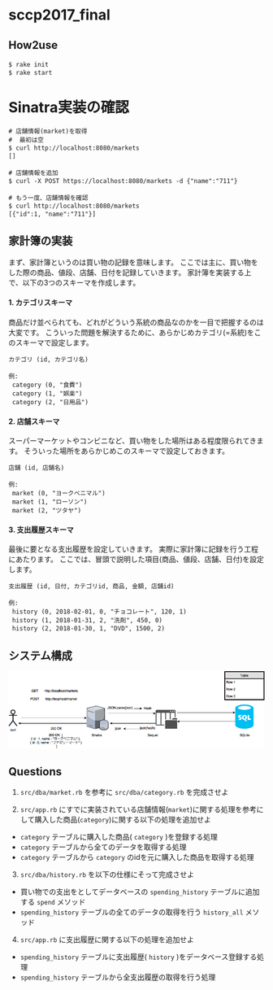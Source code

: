 # sccp2017_final

## How2use
```
$ rake init
$ rake start 
```

# Sinatra実装の確認
```
# 店舗情報(market)を取得
#  最初は空
$ curl http://localhost:8080/markets
[]

# 店舗情報を追加
$ curl -X POST https://localhost:8080/markets -d {"name":"711"}

# もう一度、店舗情報を確認
$ curl http://localhost:8080/markets
[{"id":1, "name":"711"}]
```

## 家計簿の実装

まず、家計簿というのは買い物の記録を意味します。
ここでは主に、買い物をした際の商品、値段、店舗、日付を記録していきます。
家計簿を実装する上で、以下の3つのスキーマを作成します。

#### 1. カテゴリスキーマ

商品だけ並べられても、どれがどういう系統の商品なのかを一目で把握するのは大変です。
こういった問題を解決するために、あらかじめカテゴリ(=系統)をこのスキーマで設定します。

```
カテゴリ (id, カテゴリ名)

例:
 category (0, "食費")
 category (1, "娯楽")
 category (2, "日用品")
```

#### 2. 店舗スキーマ

スーパーマーケットやコンビニなど、買い物をした場所はある程度限られてきます。
そういった場所をあらかじめこのスキーマで設定しておきます。

```
店舗 (id, 店舗名)

例:
 market (0, "ヨークベニマル")
 market (1, "ローソン")
 market (2, "ツタヤ")
```

#### 3. 支出履歴スキーマ

最後に要となる支出履歴を設定していきます。
実際に家計簿に記録を行う工程にあたります。
ここでは、冒頭で説明した項目(商品、値段、店舗、日付)を設定します。

```
支出履歴 (id, 日付, カテゴリid, 商品, 金額, 店舗id)

例:
 history (0, 2018-02-01, 0, "チョコレート", 120, 1)
 history (1, 2018-01-31, 2, "洗剤", 450, 0)
 history (2, 2018-01-30, 1, "DVD", 1500, 2)
```

## システム構成
![](./img/household.png)

## Questions
1. `src/dba/market.rb` を参考に `src/dba/category.rb` を完成させよ

2. `src/app.rb` にすでに実装されている店舗情報(`market`)に関する処理を参考にして購入した商品(`category`)に関する以下の処理を追加せよ
  - `category` テーブルに購入した商品( `category` )を登録する処理
  - `category` テーブルから全てのデータを取得する処理
  - `category` テーブルから `category` のidを元に購入した商品を取得する処理

3. `src/dba/history.rb` を以下の仕様にそって完成させよ
  - 買い物での支出をとしてデータベースの `spending_history` テーブルに追加する `spend` メソッド
  - `spending_history` テーブルの全てのデータの取得を行う `history_all` メソッド

4. `src/app.rb` に支出履歴に関する以下の処理を追加せよ
  - `spending_history` テーブルに支出履歴( `history` )をデータベース登録する処理
  - `spending_history` テーブルから全支出履歴の取得を行う処理

